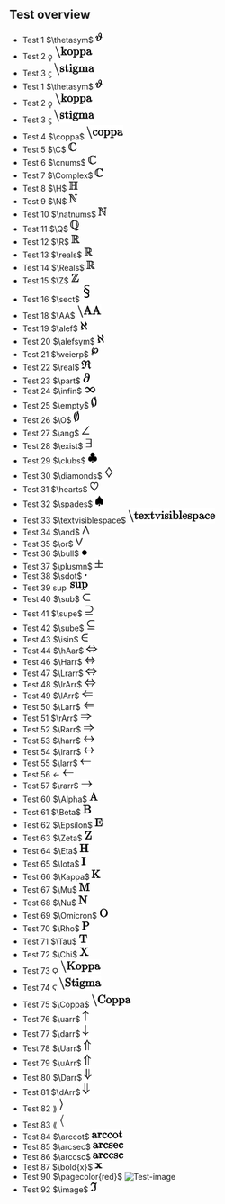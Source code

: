 ## Test overview
 * Test 1 $\thetasym$ ![Test-image](1.png?raw=true)
 * Test 2 $\koppa$ ![Test-image](2.png)
 * Test 3 $\stigma$ ![Test-image](3.png)
 * Test 1 $\thetasym$ ![Test-image](1.png)
 * Test 2 $\koppa$ ![Test-image](2.png)
 * Test 3 $\stigma$ ![Test-image](3.png)
 * Test 4 $\coppa$ ![Test-image](4.png)
 * Test 5 $\C$ ![Test-image](5.png)
 * Test 6 $\cnums$ ![Test-image](6.png)
 * Test 7 $\Complex$ ![Test-image](7.png)
 * Test 8 $\H$ ![Test-image](8.png)
 * Test 9 $\N$ ![Test-image](9.png)
 * Test 10 $\natnums$ ![Test-image](10.png)
 * Test 11 $\Q$ ![Test-image](11.png)
 * Test 12 $\R$ ![Test-image](12.png)
 * Test 13 $\reals$ ![Test-image](13.png)
 * Test 14 $\Reals$ ![Test-image](14.png)
 * Test 15 $\Z$ ![Test-image](15.png)
 * Test 16 $\sect$ ![Test-image](16.png)
 * Test 18 $\AA$ ![Test-image](18.png)
 * Test 19 $\alef$ ![Test-image](19.png)
 * Test 20 $\alefsym$ ![Test-image](20.png)
 * Test 21 $\weierp$ ![Test-image](21.png)
 * Test 22 $\real$ ![Test-image](22.png)
 * Test 23 $\part$ ![Test-image](23.png)
 * Test 24 $\infin$ ![Test-image](24.png)
 * Test 25 $\empty$ ![Test-image](25.png)
 * Test 26 $\O$ ![Test-image](26.png)
 * Test 27 $\ang$ ![Test-image](27.png)
 * Test 28 $\exist$ ![Test-image](28.png)
 * Test 29 $\clubs$ ![Test-image](29.png)
 * Test 30 $\diamonds$ ![Test-image](30.png)
 * Test 31 $\hearts$ ![Test-image](31.png)
 * Test 32 $\spades$ ![Test-image](32.png)
 * Test 33 $\textvisiblespace$ ![Test-image](33.png)
 * Test 34 $\and$ ![Test-image](34.png)
 * Test 35 $\or$ ![Test-image](35.png)
 * Test 36 $\bull$ ![Test-image](36.png)
 * Test 37 $\plusmn$ ![Test-image](37.png)
 * Test 38 $\sdot$ ![Test-image](38.png)
 * Test 39 $\sup$ ![Test-image](39.png)
 * Test 40 $\sub$ ![Test-image](40.png)
 * Test 41 $\supe$ ![Test-image](41.png)
 * Test 42 $\sube$ ![Test-image](42.png)
 * Test 43 $\isin$ ![Test-image](43.png)
 * Test 44 $\hAar$ ![Test-image](44.png)
 * Test 46 $\Harr$ ![Test-image](46.png)
 * Test 47 $\Lrarr$ ![Test-image](47.png)
 * Test 48 $\lrArr$ ![Test-image](48.png)
 * Test 49 $\lArr$ ![Test-image](49.png)
 * Test 50 $\Larr$ ![Test-image](50.png)
 * Test 51 $\rArr$ ![Test-image](51.png)
 * Test 52 $\Rarr$ ![Test-image](52.png)
 * Test 53 $\harr$ ![Test-image](53.png)
 * Test 54 $\lrarr$ ![Test-image](54.png)
 * Test 55 $\larr$ ![Test-image](55.png)
 * Test 56 $\gets$ ![Test-image](56.png)
 * Test 57 $\rarr$ ![Test-image](57.png)
 * Test 60 $\Alpha$ ![Test-image](60.png)
 * Test 61 $\Beta$ ![Test-image](61.png)
 * Test 62 $\Epsilon$ ![Test-image](62.png)
 * Test 63 $\Zeta$ ![Test-image](63.png)
 * Test 64 $\Eta$ ![Test-image](64.png)
 * Test 65 $\Iota$ ![Test-image](65.png)
 * Test 66 $\Kappa$ ![Test-image](66.png)
 * Test 67 $\Mu$ ![Test-image](67.png)
 * Test 68 $\Nu$ ![Test-image](68.png)
 * Test 69 $\Omicron$ ![Test-image](69.png)
 * Test 70 $\Rho$ ![Test-image](70.png)
 * Test 71 $\Tau$ ![Test-image](71.png)
 * Test 72 $\Chi$ ![Test-image](72.png)
 * Test 73 $\Koppa$ ![Test-image](73.png)
 * Test 74 $\Stigma$ ![Test-image](74.png)
 * Test 75 $\Coppa$ ![Test-image](75.png)
 * Test 76 $\uarr$ ![Test-image](76.png)
 * Test 77 $\darr$ ![Test-image](77.png)
 * Test 78 $\Uarr$ ![Test-image](78.png)
 * Test 79 $\uArr$ ![Test-image](79.png)
 * Test 80 $\Darr$ ![Test-image](80.png)
 * Test 81 $\dArr$ ![Test-image](81.png)
 * Test 82 $\rang$ ![Test-image](82.png)
 * Test 83 $\lang$ ![Test-image](83.png)
 * Test 84 $\arccot$ ![Test-image](84.png)
 * Test 85 $\arcsec$ ![Test-image](85.png)
 * Test 86 $\arccsc$ ![Test-image](86.png)
 * Test 87 $\bold{x}$ ![Test-image](87.png)
 * Test 90 $\pagecolor{red}$ ![Test-image](90.png)
 * Test 92 $\image$ ![Test-image](92.png)
